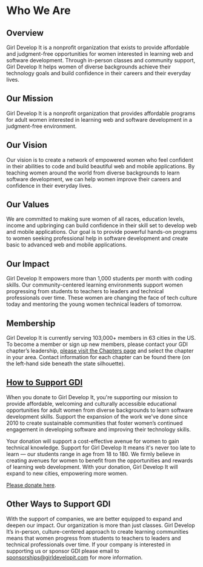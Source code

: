 # Who We Are

## Overview
Girl Develop It is a nonprofit organization that exists to provide affordable and judgment-free opportunities for women interested in learning web and software development. Through in-person classes and community support, Girl Develop It helps women of diverse backgrounds achieve their technology goals and build confidence in their careers and their everyday lives.

## Our Mission
Girl Develop It is a nonprofit organization that provides affordable programs for adult women interested in learning web and software development in a judgment-free environment.

## Our Vision
Our vision is to create a network of empowered women who feel confident in their abilities to code and build beautiful web and mobile applications. By teaching women around the world from diverse backgrounds to learn software development, we can help women improve their careers and confidence in their everyday lives.

## Our Values
We are committed to making sure women of all races, education levels, income and upbringing can build confidence in their skill set to develop web and mobile applications. Our goal is to provide powerful hands-on programs to women seeking professional help in software development and create basic to advanced web and mobile applications.

## Our Impact
Girl Develop It empowers more than 1,000 students per month with coding skills. Our community-centered learning environments support women progressing from students to teachers to leaders and technical professionals over time. These women are changing the face of tech culture today and mentoring the young women technical leaders of tomorrow.

## Membership
Girl Develop It is currently serving 103,000+ members in 63 cities in the US. To become a member or sign up new members, please contact your GDI chapter’s leadership, [please visit the Chapters page](https://www.girldevelopit.com/chapters) and select the chapter in your area. Contact information for each chapter can be found there (on the left-hand side beneath the state silhouette).

## [How to Support GDI](https://www.girldevelopit.com/donate)
When you donate to Girl Develop It, you're supporting our mission to provide affordable, welcoming and culturally accessible educational opportunities for adult women from diverse backgrounds to learn software development skills.
Support the expansion of the work we've done since 2010 to create sustainable communities that foster women’s continued engagement in developing software and improving their technology skills.

Your donation will support a cost-effective avenue for women to gain technical knowledge. Support for Girl Develop It means it's never too late to learn — our students range in age from 18 to 180. We firmly believe in creating avenues for women to benefit from the opportunities and rewards of learning web development. With your ​donation​, Girl Develop It ​will​ expand to ​new cities​, empowering more ​women.

[Please donate here](https://www.girldevelopit.com/donate).

## Other Ways to Support GDI
With the support of companies, we are better equipped to expand and deepen our impact. Our organization is more than just classes. Girl Develop It’s in-person, culture-centered approach to create learning communities means that women progress from students to teachers to leaders and technical professionals over time.  If your company is interested in supporting us or sponsor GDI please email to [sponsorships@girldevelopit.com](mailto:sponsorships@girldevelopit.com) for more information.
